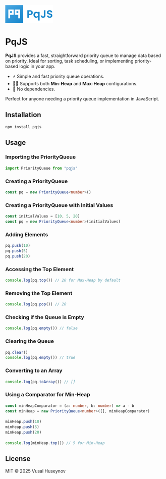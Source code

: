 <img src="assets/logo.png" alt="PqJS Logo" width="30%" />

# PqJS

**PqJS** provides a fast, straightforward priority queue to manage data based on priority. Ideal for sorting, task scheduling, or implementing priority-based logic in your app.

- ⚡ Simple and fast priority queue operations.
- 🔽🔼 Supports both **Min-Heap** and **Max-Heap** configurations.
- 🌱 No dependencies.

Perfect for anyone needing a priority queue implementation in JavaScript.

## Installation

```sh
npm install pqjs
```

## Usage

### Importing the PriorityQueue

```typescript
import PriorityQueue from "pqjs"
```

### Creating a PriorityQueue

```typescript
const pq = new PriorityQueue<number>()
```

### Creating a PriorityQueue with Initial Values

```typescript
const initialValues = [10, 5, 20]
const pq = new PriorityQueue<number>(initialValues)
```

### Adding Elements

```typescript
pq.push(10)
pq.push(5)
pq.push(20)
```

### Accessing the Top Element

```typescript
console.log(pq.top()) // 20 for Max-Heap by default
```

### Removing the Top Element

```typescript
console.log(pq.pop()) // 20
```

### Checking if the Queue is Empty

```typescript
console.log(pq.empty()) // false
```

### Clearing the Queue

```typescript
pq.clear()
console.log(pq.empty()) // true
```

### Converting to an Array

```typescript
console.log(pq.toArray()) // []
```

### Using a Comparator for Min-Heap

```typescript
const minHeapComparator = (a: number, b: number) => a - b
const minHeap = new PriorityQueue<number>([], minHeapComparator)

minHeap.push(10)
minHeap.push(5)
minHeap.push(20)

console.log(minHeap.top()) // 5 for Min-Heap
```

## License

MIT © 2025 Vusal Huseynov
